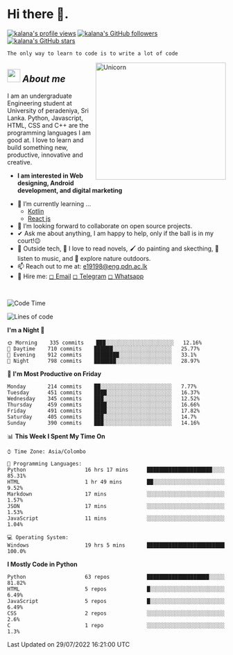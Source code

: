 <h1>Hi there 👋.</h1>

<a title="kalana's profile views " href="https://github.com/kalanakt" ><img src="https://komarev.com/ghpvc/?username=kalanakt&label=Profile%20views" alt="kalana's profile views"></a>
<a title="kalana's GitHub followers " href="https://github.com/kalanakt" ><img src="https://img.shields.io/github/followers/kalanakt?style=social" alt="kalana's GitHub followers"></a>
<a title="kalana's GitHub stars " href="https://github.com/kalanakt" ><img src="https://img.shields.io/github/stars/kalanakt?style=social" alt="kalana's GitHub stars "></a>

```
The only way to learn to code is to write a lot of code
```

<img align="right" width=300px height=270px alt="Unicorn" src="https://c.tenor.com/GN73MKBawZYAAAAi/busy-cute.gif" />

## <img src="https://media.giphy.com/media/ObNTw8Uzwy6KQ/giphy.gif" width=30px height=30px>&nbsp;***About me***

I am an undergraduate Engineering student at University of peradeniya, Sri Lanka. Python, Javascript, HTML, CSS and C++ are the programming languages I am good at. I love to learn and build something new, productive, innovative and creative.
* **I am interested in Web designing, Android development, and digital marketing**
- 🌱 I’m currently learning ...
  - <a href="https://kotlinlang.org/">Kotlin</a>
  - <a href="https://reactjs.org/">React js</a>
- 👯 I’m looking forward to collaborate on open source projects.
- ✔ Ask me about anything, I am happy to help, only if the ball is in my court!😉<br>
- 🌈 Outside tech, 📖 I love to read novels, 🖌️ do painting and skecthing, 🎵 listen to music, and 🌴 explore nature outdoors.
- 📫 Reach out to me at: <a href = "mailto: e19198@eng.pdn.ac.lk ">e19198@eng.pdn.ac.lk</a>
- 💌 Hire me:  <a href = "mailto: e19198@eng.pdn.ac.lk ">◻ Email</a> <a href = "https://t.me/kinu6">◻ Telegram</a>  <a href = "https://wa.me/94760351335">◻ Whatsapp</a>
<br>

<!--

### <img src="https://media.giphy.com/media/iY8CRBdQXODJSCERIr/giphy.gif" width=30px height=30px>&nbsp;***Here Are Some of My GitHub Statistics ....***
<br>
<table border="0" align="center">
<td width="50%" align="center">
<a href="https://github.com/anuraghazra/github-readme-stats"><img src="https://github-readme-stats.vercel.app/api?username=kalanakt&count_private=true&include_all_commits=true&theme=tokyonight&disable_animations=false"></a>
</td>
<td width="50%" align="center">
<a href="https://github.com/DenverCoder1/github-readme-streak-stats"><img src="https://github-readme-streak-stats.herokuapp.com/?user=kalanakt&theme=tokyonight">
</td></a>
</table>
<br>
-->

<!--START_SECTION:waka-->
![Code Time](http://img.shields.io/badge/Code%20Time-47%20hrs%2017%20mins-blue)

![Lines of code](https://img.shields.io/badge/From%20Hello%20World%20I%27ve%20Written-81%20Thousand%20lines%20of%20code-blue)

**I'm a Night 🦉** 

```text
🌞 Morning    335 commits    ███░░░░░░░░░░░░░░░░░░░░░░   12.16% 
🌆 Daytime    710 commits    ██████░░░░░░░░░░░░░░░░░░░   25.77% 
🌃 Evening    912 commits    ████████░░░░░░░░░░░░░░░░░   33.1% 
🌙 Night      798 commits    ███████░░░░░░░░░░░░░░░░░░   28.97%

```
📅 **I'm Most Productive on Friday** 

```text
Monday       214 commits    ██░░░░░░░░░░░░░░░░░░░░░░░   7.77% 
Tuesday      451 commits    ████░░░░░░░░░░░░░░░░░░░░░   16.37% 
Wednesday    345 commits    ███░░░░░░░░░░░░░░░░░░░░░░   12.52% 
Thursday     459 commits    ████░░░░░░░░░░░░░░░░░░░░░   16.66% 
Friday       491 commits    ████░░░░░░░░░░░░░░░░░░░░░   17.82% 
Saturday     405 commits    ███░░░░░░░░░░░░░░░░░░░░░░   14.7% 
Sunday       390 commits    ███░░░░░░░░░░░░░░░░░░░░░░   14.16%

```


📊 **This Week I Spent My Time On** 

```text
⌚︎ Time Zone: Asia/Colombo

💬 Programming Languages: 
Python                   16 hrs 17 mins      █████████████████████░░░░   85.31% 
HTML                     1 hr 49 mins        ██░░░░░░░░░░░░░░░░░░░░░░░   9.52% 
Markdown                 17 mins             ░░░░░░░░░░░░░░░░░░░░░░░░░   1.57% 
JSON                     17 mins             ░░░░░░░░░░░░░░░░░░░░░░░░░   1.53% 
JavaScript               11 mins             ░░░░░░░░░░░░░░░░░░░░░░░░░   1.04%

💻 Operating System: 
Windows                  19 hrs 5 mins       █████████████████████████   100.0%

```

**I Mostly Code in Python** 

```text
Python                   63 repos            ████████████████████░░░░░   81.82% 
HTML                     5 repos             █░░░░░░░░░░░░░░░░░░░░░░░░   6.49% 
JavaScript               5 repos             █░░░░░░░░░░░░░░░░░░░░░░░░   6.49% 
CSS                      2 repos             ░░░░░░░░░░░░░░░░░░░░░░░░░   2.6% 
C                        1 repo              ░░░░░░░░░░░░░░░░░░░░░░░░░   1.3%

```



 Last Updated on 29/07/2022 16:21:00 UTC
<!--END_SECTION:waka-->

<!--
### <img src="https://media.giphy.com/media/iY8CRBdQXODJSCERIr/giphy.gif" width=30px height=30px>&nbsp;***Most Used Languages | Weekly Average....***
<br>
<table border="0" align="center" width="10%">
<td width="42%" align="center">
<a href="https://github.com/anuraghazra/github-readme-stats"><img src="https://github-readme-stats.vercel.app/api/top-langs/?username=kalanakt&theme=tokyonight&langs_count=10&layout=compact&range=last_7_days"></a> 
</td>
<td width="58%" align="center">
<a href="https://wakatime.com/"><img src="https://github-readme-stats.vercel.app/api/wakatime?username=codexo&layout=default&theme=tokyonight&langs_count=7&hide_title=true"></a>
</td>
</table>
<br>

### <img src="https://media.giphy.com/media/iY8CRBdQXODJSCERIr/giphy.gif" width=30px height=30px>&nbsp;***GitHub Activity Graph ....***
<br>
<table border="0" align="center">
<td width="100%" align="center">
<a href="https://github.com/ashutosh00710/github-readme-activity-graph"><img src="https://activity-graph.herokuapp.com/graph?username=kalanakt&theme=react-dark&radius=8&hide_border=true&color=35ff69&hide_title=true"></a>
</td>
</table>
-->
<!-- <br> 
<table border="0" align="center"> &card_width=420
<td width="28.42%" align="center">
<a href="https://github.com/anuraghazra/github-readme-stats"><img src="https://github-readme-stats.vercel.app/api/top-langs/?username=kalanakt&theme=tokyonight&v2"></a>
</td>
<td width="71.58%" align="center">
<a href="https://github.com/DenverCoder1/github-readme-streak-stats"><img src="https://activity-graph.herokuapp.com/graph?username=kalanakt&theme=react-dark&radius=8&hide_border=true&color=35ff69">
</td></a>
</table>
<br> -->

<!-- <p align="centre">
    <img src="https://github.com/kalanakt/kalanakt/blob/main/assets/HiGit.png" style="border-radius:50%"/>
</p> -->
<!--
![GitHub stars](https://img.shields.io/github/stars/kalanakt?style=social)
![GitHub followers](https://img.shields.io/github/followers/kalanakt?style=social)
[![Profile views](https://komarev.com/ghpvc/?username=kalanakt&label=Profile%20views)](https://github.com/kalanakt)
-->
<!-- <a href="https://www.buymeacoffee.com/kalanakt"><img src="https://img.buymeacoffee.com/button-api/?text=Buy me a coffee&emoji=☕&slug=kalanakt&button_colour=40DCA5&font_colour=ffffff&font_family=Cookie&outline_colour=000000&coffee_colour=FFDD00" alt="Buy Me A Coffee" style="height: 41px !important;width: 174px !important;box-shadow: 0px 3px 2px 0px rgba(190, 190, 190, 0.5) !important;-webkit-box-shadow: 0px 3px 2px 0px rgba(190, 190, 190, 0.5) !important;"/></a>

<p align="">
  <a href="https://instagram.com/kalanakt_" target="blank"><img align="center" src="https://raw.githubusercontent.com/rahuldkjain/github-profile-readme-generator/master/src/images/icons/Social/instagram.svg" alt="kalanakt" height="30" width="40" /></a>
  <a href="https://www.facebook.com/kalana.kithmina.735" target="blank"><img align="center" src="https://raw.githubusercontent.com/rahuldkjain/github-profile-readme-generator/master/src/images/icons/Social/facebook.svg" alt="kalanakt" height="30" width="40" /></a>
  <a href="https://t.me/kinu6" target="blank"><img align="center" src="https://telegra.ph/file/26d2289b53f2b5f183a49.png" alt="kalanakt" height="30" width="40" /></a>
  <a href="https://wa.me/94760351335" target="blank"><img align="center" src="https://raw.githubusercontent.com/rahuldkjain/github-profile-readme-generator/master/src/images/icons/Social/whatsapp.svg" alt="919496300461" height="30" width="40" /></a>
</p> -->
